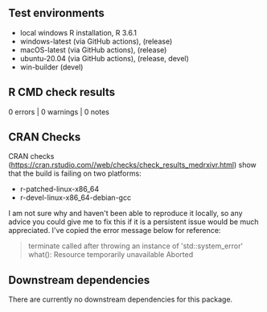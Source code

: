 ## Test environments

* local windows R installation, R 3.6.1
* windows-latest (via GitHub actions), (release)
* macOS-latest (via GitHub actions), (release)
* ubuntu-20.04 (via GitHub actions), (release, devel)
* win-builder (devel)

## R CMD check results

0 errors | 0 warnings | 0 notes

## CRAN Checks 

CRAN checks (https://cran.rstudio.com//web/checks/check_results_medrxivr.html) 
show that the build is failing on two platforms:

* r-patched-linux-x86_64
* r-devel-linux-x86_64-debian-gcc

I am not sure why and haven't been able to reproduce it locally, so any advice 
you could give me to fix this if it is a persistent issue would be much 
appreciated. I've copied the error message below for reference:

> terminate called after throwing an instance of 'std::system_error'
> what(): Resource temporarily unavailable
> Aborted

## Downstream dependencies

There are currently no downstream dependencies for this package.
